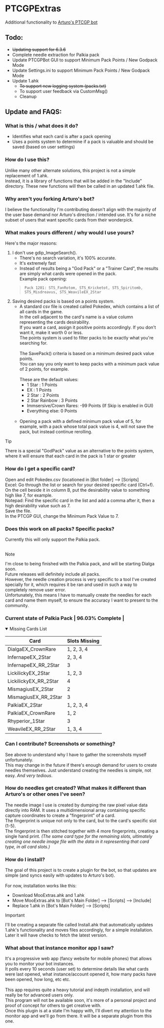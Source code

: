 # PTCGPExtras
Additional functionality to [Arturo's PTCGP bot](https://github.com/Arturo-1212/PTCGPB)

## Todo:
- ~~Updating support for 6.3.6~~
- Complete needle extraction for Palkia pack
- Update PTCGPBot GUI to support Minimum Pack Points / New Godpack Mode
- Update Settings.ini to support Minimum Pack Points / New Godpack Mode
- Update 1.ahk
	- ~~To support new logging system (packs.txt)~~
 	- To support user feedback via CustomMsg()
  	- Cleanup

## Update and FAQS:

### What is this / what does it do?
- Identifies what each card is after a pack opening
- Uses a points system to determine if a pack is valuable and should be saved (based on user settings)

### How do I use this?
Unlike many other alternate solutions, this project is not a simple replacement of 1.ahk.  
Instead, it is a library of functions that will be added in the "Include" directory. These new functions will then be called in an updated 1.ahk file. 

### Why aren't you forking Arturo's bot?
I believe the functionality I'm contributing doesn't align with the majority of the user base demand nor Arturo's direction / intended use. It's for a niche subset of users that want specific cards from their wonderpick.

### What makes yours different / why would I use yours?
Here's the major reasons:
1.  I don't use gdip_ImageSearch().
    - There's no search variation, it's 100% accurate.
    - It's extremely fast
    - Instead of results being a "God Pack" or a "Trainer Card", the results are simply what cards were opened in the pack.  
	Example pack opening: 
	>	```Pack 1201: STS_FanRotom, STS_Kricketot, STS_Spiritomb, STS_Misdreavus, STS_WeavileEX_2Star```
2.  Saving desired packs is based on a points system.
    - A standard csv file is created called Pokedex, which contains a list of all cards in the game.  
      In the cell adjacent to the card's name is a value column representing the cards desirability.  
      If you want a card, assign it positive points accordingly.
      If you don't want it, make it worth 0 or less.  
      The points system is used to filter packs to be exactly what you're searching for.  <br/><br/>
      The SavePack() criteria is based on a minimum desired pack value points.  
      You can say you only want to keep packs with a minimum pack value of 2 points, for example.  <br/><br/>
      These are the default values:
      - 1 Star : 1 Points
      - EX : 1 Points
      - 2 Star : 2 Points
      - 2 Star Rainbow : 3 Points
      - Immsersive/Crown Rares: -99 Points (If Skip is enabled in GUI)
      - Everything else: 0 Points  <br/><br/>
    - Opening a pack with a defined minimum pack value of 5, for example, with a pack whose total pack value is 4, will not save the pack, but instead continue rerolling.

> [!TIP]
> There is a special "GodPack" value as an alternative to the points system, where it will ensure that each card in the pack is 1 star or greater

### How do I get a specific card?
Open and edit Pokedex.csv (locationed in [Bot folder] --> [Scripts]  
Excel: Go through the list or search for your desired specific card (Ctrl+f). On the cell beside it in column B, put the desirability value to something high like 7, for example.  
Notepad: Find the specific card in the list and add a comma after it, then a high desirability value such as 7.  
Save the file.  
In the PTCGP GUI, change the Minimum Pack Value to 7.  

### Does this work on all packs? Specific packs?
Currently this will only support the Palkia pack. <br><br> 
  
> [!NOTE]  
> I'm close to being finished with the Palkia pack, and will be starting Dialga soon.  
> Future releases will definitely include all packs.  
> However, the needle creation process is very specific to a tool I've created specially for it, which requires it be ran and used in such a way to completely remove user error.  
> Unfortunately, this means I have to manually create the needles for each card and name them myself, to ensure the accuracy I want to present to the community.

### Current state of Palkia Pack | 96.03% Complete |
<details open>
	
<summary>Missing Cards List</summary>

| Card  | Slots Missing |
| ------------- | ------------- |
| DialgaEX_CrownRare | 1, 2, 3, 4 |
| InfernapeEX_2Star | 2, 3, 4 |
| InfernapeEX_RR_2Star | 3 |
| LickilickyEX_2Star | 1, 2, 3 |
| LickilickyEX_RR_2Star | 4 |
| MismagiusEX_2Star | 2 |
| MismagiusEX_RR_2Star | 3 |
| PalkiaEX_2Star | 1, 2, 3, 4 |
| PalkiaEX_CrownRare | 1, 2 |
| Rhyperior_1Star | 3 |
| WeavileEX_RR_2Star | 1, 3, 4 |
</details>

### Can I contribute? Screenshots or something?
See above to understand why I have to gather the screenshots myself unfortunately.  
This may change in the future if there's enough demand for users to create needles themselves. Just understand creating the needles is simple, not easy. _And very tedious_. 

### How do needles get created? What makes it different than Arturo's or other ones I've seen?
The needle image I use is created by dumping the raw pixel value data directly into RAM. It uses a multidimensional array containing specific capture coordinates to create a "fingerprint" of a card.  
The fingerprint is unique not only to the card, but to the card's specific slot (1-5).  
The fingerprint is then stitched together with 4 more fingerprints, creating a single hand print. _(The same card type for the remaining slots, ultimately creating one needle image file with the data in it representing that card type, in all card slots.)_  

### How do I install?
The goal of this project is to create a plugin for the bot, so that updates are simple (and syncs easily with updates to Arturo's bot).  <br><br>
For now, installation works like this:  
- Download MooExtras.ahk and 1.ahk
- Move MooExtras.ahk to [Bot's Main Folder] --> [Scripts] --> [Include]
- Replace 1.ahk in [Bot's Main Folder] --> [Scripts]

> [!IMPORTANT]  
> I'll be creating a separate file called Install.ahk that automatically updates 1.ahk's functionality and moves files accordingly, for a simple installation. Later it will have checks to fetch the latest version.

### What about that instance monitor app I saw?
It's a progressive web app (fancy website for mobile phones) that allows you to monitor your bot instances.  
It polls every 10 seconds (user set) to determine details like what cards were last opened, what instance/account opened it, how many packs have been opened, how long, etc etc.  <br><br>
This app requires quite a heavy tutorial and indepth installation, and will really be for advanced users only.  
This program will not be available soon, it's more of a personal project and proof of concept for others to get creative with.  
Once this plugin is at a state I'm happy with, I'll divert my attention to the monitor app and we'll go from there. It will be a separate plugin from this one.
